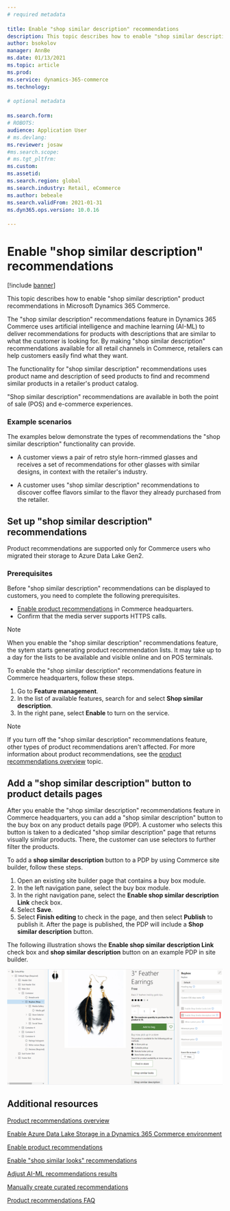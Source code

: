 ```yaml
---
# required metadata

title: Enable "shop similar description" recommendations
description: This topic describes how to enable "shop similar description" product recommendations in Microsoft Dynamics 365 Commerce.
author: bsokolov
manager: AnnBe
ms.date: 01/13/2021
ms.topic: article
ms.prod: 
ms.service: dynamics-365-commerce
ms.technology: 

# optional metadata

ms.search.form: 
# ROBOTS: 
audience: Application User
# ms.devlang: 
ms.reviewer: josaw
#ms.search.scope: 
# ms.tgt_pltfrm: 
ms.custom: 
ms.assetid: 
ms.search.region: global
ms.search.industry: Retail, eCommerce
ms.author: bebeale
ms.search.validFrom: 2021-01-31
ms.dyn365.ops.version: 10.0.16

---
```


# Enable "shop similar description" recommendations

[!include [banner](includes/banner.md)]

This topic describes how to enable "shop similar description" product recommendations in Microsoft Dynamics 365 Commerce.

The "shop similar description" recommendations feature in Dynamics 365 Commerce uses artificial intelligence and machine learning (AI-ML) to deliver recommendations for products with descriptions that are similar to what the customer is looking for. By making "shop similar description" recommendations available for all retail channels in Commerce, retailers can help customers easily find what they want.

The functionality for "shop similar description" recommendations uses product name and description of seed products to find and recommend similar products in a retailer's product catalog. 

"Shop similar description" recommendations are available in both the point of sale (POS) and e-commerce experiences.

### Example scenarios

The examples below demonstrate the types of recommendations the "shop similar description" functionality can provide.

- A customer views a pair of retro style horn-rimmed glasses and receives a set of recommendations for other glasses with similar designs, in context with the retailer's industry.

- A customer uses "shop similar description" recommendations to discover coffee flavors similar to the flavor they already purchased from the retailer.

## Set up "shop similar description" recommendations

Product recommendations are supported only for Commerce users who migrated their storage to Azure Data Lake Gen2.

### Prerequisites

Before "shop similar description" recommendations can be displayed to customers, you need to complete the following prerequisites.

- [Enable product recommendations](enable-product-recommendations.md) in Commerce headquarters.
- Confirm that the media server supports HTTPS calls.

> [!NOTE]
> When you enable the "shop similar description" recommendations feature, the sytem starts generating product recommendation lists. It may take up to a day for the lists to be available and visible online and on POS terminals.

To enable the "shop similar description" recommendations feature in Commerce headquarters, follow these steps.

1. Go to **Feature management**.
1. In the list of available features, search for and select **Shop similar description**.
1. In the right pane, select **Enable** to turn on the service.

> [!NOTE]
> If you turn off the "shop similar description" recommendations feature, other types of product recommendations aren't affected. For more information about product recommendations, see the [product recommendations overview](product-recommendations.md) topic.

## Add a "shop similar description" button to product details pages

After you enable the "shop similar description" recommendations feature in Commerce headquarters, you can add a "shop similar description" button to the buy box on any product details page (PDP). A customer who selects this button is taken to a dedicated "shop similar description" page that returns visually similar products. There, the customer can use selectors to further filter the products.

To add a **shop similar description** button to a PDP by using Commerce site builder, follow these steps.

1. Open an existing site builder page that contains a buy box module.
1. In the left navigation pane, select the buy box module.
1. In the right navigation pane, select the **Enable shop similar description Link** check box.
1. Select **Save**. 
1. Select **Finish editing** to check in the page, and then select **Publish** to publish it. After the page is published, the PDP will include a **Shop similar description** button.

The following illustration shows the **Enable shop similar description Link** check box and **shop similar description** button on an example PDP in site builder.

![Enable shop similar description Link check box and shop similar description button on a PDP in site builder](./media/ter_site_builder_buybox_button.png)

## Additional resources

[Product recommendations overview](product-recommendations.md)

[Enable Azure Data Lake Storage in a Dynamics 365 Commerce environment](enable-adls-environment.md)

[Enable product recommendations](enable-product-recommendations.md)

[Enable "shop similar looks" recommendations](shop-similar-looks.md)

[Adjust AI-ML recommendations results](modify-product-recommendation-results.md)

[Manually create curated recommendations](create-editorial-recommendation-lists.md)

[Product recommendations FAQ](faq-recommendations.md)

